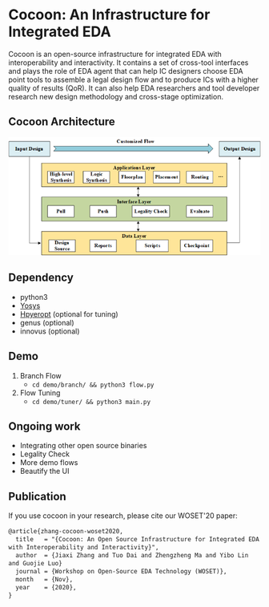 # Cocoon: An Infrastructure for Integrated EDA
Cocoon is an open-source infrastructure for integrated EDA with interoperability and interactivity.
It contains a set of cross-tool interfaces and plays the role of EDA agent that can help IC designers 
choose EDA point tools to assemble a legal design flow and to produce ICs with a higher quality of results (QoR).
It can also help EDA researchers and tool developer research new design methodology and cross-stage optimization.

## Cocoon Architecture
![avatar](image/arch.png)

## Dependency
 - python3
 - [Yosys](https://github.com/YosysHQ/yosys)
 - [Hpyeropt](https://github.com/hyperopt/hyperopt) (optional for tuning)
 - genus (optional)
 - innovus (optional)
 
## Demo
 1. Branch Flow
 	- `cd demo/branch/ && python3 flow.py`
 2. Flow Tuning
 	- `cd demo/tuner/ && python3 main.py`
 
## Ongoing work
 - Integrating other open source binaries
 - Legality Check
 - More demo flows
 - Beautify the UI

## Publication

If you use cocoon in your research, please cite our WOSET'20 paper:
```
@article{zhang-cocoon-woset2020,
  title   = "{Cocoon: An Open Source Infrastructure for Integrated EDA with Interoperability and Interactivity}",
  author  = {Jiaxi Zhang and Tuo Dai and Zhengzheng Ma and Yibo Lin and Guojie Luo}
  journal = {Workshop on Open-Source EDA Technology (WOSET)},
  month   = {Nov},
  year    = {2020},
}
```

